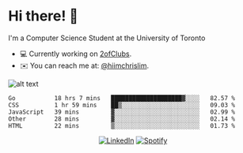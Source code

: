 # Hi there! 👋
I'm a Computer Science Student at the University of Toronto

- 💻 Currently working on [2ofClubs](https://github.com/2-of-clubs).
- ✉️ You can reach me at: [@hiimchrislim](mailto:hello@hiimchrislim.co).

![alt text](https://user-images.githubusercontent.com/24628243/87171758-22f18c00-c2a1-11ea-9d8d-2777e59004b4.png "2ofClubs Logo")

<!--START_SECTION:waka-->
```text
Go           18 hrs 7 mins   ████████████████████▓░░░░   82.57 % 
CSS          1 hr 59 mins    ██▒░░░░░░░░░░░░░░░░░░░░░░   09.03 % 
JavaScript   39 mins         ▓░░░░░░░░░░░░░░░░░░░░░░░░   02.99 % 
Other        28 mins         ▓░░░░░░░░░░░░░░░░░░░░░░░░   02.14 % 
HTML         22 mins         ▒░░░░░░░░░░░░░░░░░░░░░░░░   01.73 % 
```
<!--END_SECTION:waka-->

<div align="center">
<a href="https://www.linkedin.com/in/hiimchrislim" target="_blank"><img src="https://img.shields.io/badge/LinkedIn-%230077B5.svg?&style=flat-square&logo=linkedin&logoColor=white" alt="LinkedIn"></a>
<a href="https://open.spotify.com/user/clim1231" target="_blank"><img src="https://img.shields.io/badge/Spotify-%231ED760.svg?&style=flat-square&logo=spotify&logoColor=white" alt="Spotify"></a>

</div>
